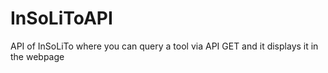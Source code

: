 # InSoLiToAPI
API of InSoLiTo where you can query a tool via API GET and it displays it in the webpage
